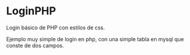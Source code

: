 # LoginPHP
Login básico de PHP con estilos de css.

Ejemplo muy simple de login en php, con una simple tabla en mysql que conste de dos campos. 